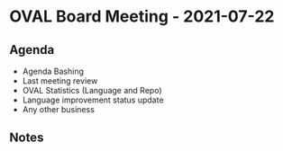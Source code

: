 # OVAL Board Meeting - 2021-07-22
## Agenda
- Agenda Bashing
- Last meeting review
- OVAL Statistics (Language and Repo)
- Language improvement status update
- Any other business

## Notes
